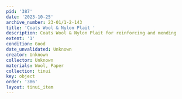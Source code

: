 ```yaml
---
pid: '387'
date: '2023-10-25'
archive_number: 23-01/1-2-143
title: 'Coats Wool & Nylon Plait '
description: Coats Wool & Nylon Plait for reinforcing and mending
extent: '1'
condition: Good
date_unvalidated: Unknown
creator: Unknown
collector: Unknown
materials: Wool, Paper
collection: tinui
key: object
order: '386'
layout: tinui_item
---
```

